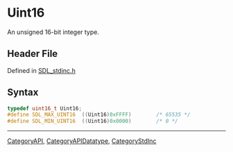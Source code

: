 # Uint16

An unsigned 16-bit integer type.

## Header File

Defined in [SDL_stdinc.h](https://github.com/libsdl-org/SDL/blob/SDL2/include/SDL_stdinc.h)

## Syntax

```c
typedef uint16_t Uint16;
#define SDL_MAX_UINT16  ((Uint16)0xFFFF)        /* 65535 */
#define SDL_MIN_UINT16  ((Uint16)0x0000)        /* 0 */
```





----
[CategoryAPI](CategoryAPI), [CategoryAPIDatatype](CategoryAPIDatatype), [CategoryStdInc](CategoryStdInc)

